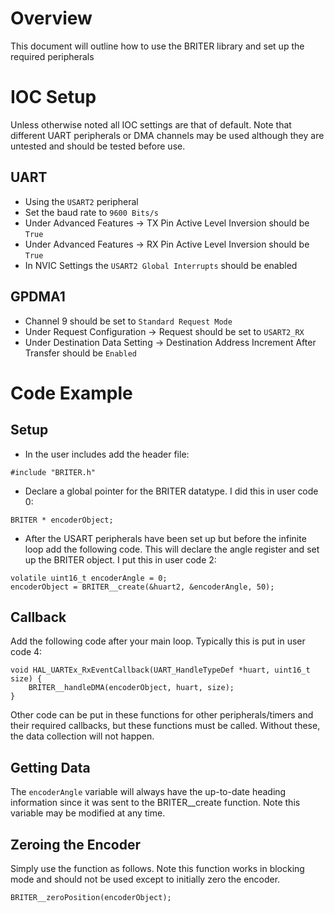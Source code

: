 # Overview
This document will outline how to use the BRITER library and set up the required peripherals

# IOC Setup
Unless otherwise noted all IOC settings are that of default. Note that different UART peripherals or DMA channels may be used although they are untested and should be tested before use.
## UART
* Using the `USART2` peripheral
* Set the baud rate to `9600 Bits/s`
* Under Advanced Features -> TX Pin Active Level Inversion should be `True`
* Under Advanced Features -> RX Pin Active Level Inversion should be `True`
* In NVIC Settings the `USART2 Global Interrupts` should be enabled
## GPDMA1
* Channel 9 should be set to `Standard Request Mode`
* Under Request Configuration -> Request should be set to `USART2_RX`
* Under Destination Data Setting -> Destination Address Increment After Transfer should be `Enabled`

# Code Example
## Setup
* In the user includes add the header file:
```
#include "BRITER.h"
```
* Declare a global pointer for the BRITER datatype. I did this in user code 0:
```
BRITER * encoderObject;
```
* After the USART peripherals have been set up but before the infinite loop add the following code. This will declare the angle register and set up the BRITER object. I put this in user code 2:
```
volatile uint16_t encoderAngle = 0;
encoderObject = BRITER__create(&huart2, &encoderAngle, 50);
```
## Callback
Add the following code after your main loop. Typically this is put in user code 4:
```
void HAL_UARTEx_RxEventCallback(UART_HandleTypeDef *huart, uint16_t size) {
	BRITER__handleDMA(encoderObject, huart, size);
}
```
Other code can be put in these functions for other peripherals/timers and their required callbacks, but these functions must be called. Without these, the data collection will not happen.
## Getting Data
The `encoderAngle` variable will always have the up-to-date heading information since it was sent to the BRITER__create function. Note this variable may be modified at any time.
## Zeroing the Encoder
Simply use the function as follows. Note this function works in blocking mode and should not be used except to initially zero the encoder.
```
BRITER__zeroPosition(encoderObject);
```
